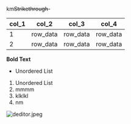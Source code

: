 km~~Strikethrough~~- 

|col_1|col_2|col_3|col_4|
| -------- | -------- | -------- | -------- |
|1|row_data|row_data|row_data|
|2|row_data|row_data|row_data|

**Bold Text**
- Unordered List
1. Unordered List
2. mmmm
3. klklkl
4. nm

![deditor.jpeg](https://docs-api.cloudlabs.ai/repos/raw.githubusercontent.com/Rabin-spektra/Messi-Project/main/50381gkxXxE4c/images/deditor.jpeg?token=8b2t1Sg45N8JBe8QNwBlyhJq)